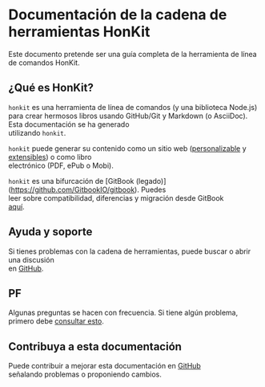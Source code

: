 # Documentación de la cadena de herramientas HonKit

Este documento pretende ser una guía completa de la herramienta de línea de comandos HonKit.

## ¿Qué es HonKit?

`honkit` es una herramienta de línea de comandos (y una biblioteca Node.js) para crear hermosos libros usando GitHub/Git y Markdown (o AsciiDoc). Esta documentación se ha generado  
utilizando `honkit`.

`honkit` puede generar su contenido como un sitio web
([personalizable](themes/README.md) y [extensibles](plugins/README.md)) o como libro  
electrónico (PDF, ePub o Mobi).

`honkit` es una bifurcación de [GitBook (legado)] (<https://github.com/GitbookIO/gitbook>). Puedes  
leer sobre compatibilidad, diferencias y migración desde GitBook  
[aquí](https://github.com/honkit/honkit#fork-of-gitbook).

## Ayuda y soporte

Si tienes problemas con la cadena de herramientas, puede buscar o abrir una discusión  
en [GitHub](https://github.com/honkit/honkit).

## PF

Algunas preguntas se hacen con frecuencia.
Si tiene algún problema, primero debe [consultar esto](faq.md).

## Contribuya a esta documentación

Puede contribuir a mejorar esta documentación en [GitHub](https://github.com/honkit/honkit)  
señalando problemas o proponiendo cambios.
